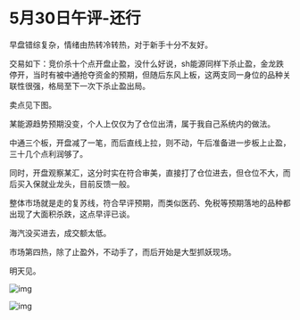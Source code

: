 # 5月30日午评-还行

早盘错综复杂，情绪由热转冷转热，对于新手十分不友好。

交易如下：竞价杀十个点开盘止盈，没什么好说，sh能源同样下杀止盈，金龙跌停开，当时有被中通抢夺资金的预期，但随后东风上板，这两支同一身位的品种关联性很强，格局至下一次下杀止盈出局。

卖点见下图。

某能源趋势预期没变，个人上仅仅为了仓位出清，属于我自己系统内的做法。

中通三个板，开盘减了一笔，而后直线上拉，则不动，午后准备进一步板上止盈，三十几个点利润够了。

同时，开盘观察某汇，这分时实在符合审美，直接打了仓位进去，但仓位不大，而后买入保就业龙头，目前反馈一般。

整体市场就是走的复苏线，符合早评预期，而类似医药、免税等预期落地的品种都出现了大面积杀跌，这点早评已谈。

海汽没买进去，成交额太低。

市场第四热，除了止盈外，不动手了，而后开始是大型抓妖现场。

明天见。

![img](https://mmbiz.qpic.cn/mmbiz_png/02vVCEibFUoFCxk73CopsAibuU80eUlowroGvZRhiapThWriaOYBKB93NInIyccvucB48oictianQPcbQnb3OZNWME0w/640?wx_fmt=png&wxfrom=5&wx_lazy=1&wx_co=1)

![img](https://mmbiz.qpic.cn/mmbiz_png/02vVCEibFUoFCxk73CopsAibuU80eUlowrOkrT1VibiaiaO2CXfvksBQOsLN78qp0klNSeUM2xajBa6D43LD6UWe4Ow/640?wx_fmt=png&wxfrom=5&wx_lazy=1&wx_co=1)